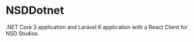 # NSDDotnet
.NET Core 3 application and Laravel 6 application with a React Client for NSD Studios. 
